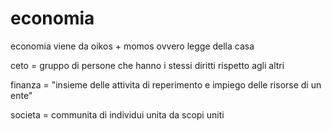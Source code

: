 # economia
economia viene da oikos + momos ovvero legge della casa

ceto = gruppo di persone che hanno i stessi diritti rispetto agli altri

finanza = "insieme delle attivita di reperimento e impiego delle risorse di un ente"

societa = communita di individui unita da scopi uniti